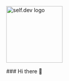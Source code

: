 <p>
  <img src="https://media.tenor.com/hSgzyPpnnnUAAAAi/nueva-creative-hello.gif" width="150" alt="self.dev logo"/>
</p>
### Hi there 👋


<!--
**devi-shamps/devi-shamps** is a ✨ _special_ ✨ repository because its `README.md` (this file) appears on your GitHub profile.

Here are some ideas to get you started:

- 🔭 I’m currently working on ...
- 🌱 I’m currently learning ...
- 👯 I’m looking to collaborate on ...
- 🤔 I’m looking for help with ...
- 💬 Ask me about ...
- 📫 How to reach me: ...
- 😄 Pronouns: ...
- ⚡ Fun fact: ...
-->
